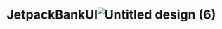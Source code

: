 # JetpackBankUI![Untitled design (6)](https://github.com/user-attachments/assets/149ef058-595c-490f-a63c-3ad2c0c6d7c0)
